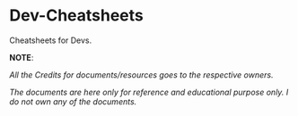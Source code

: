 # Dev-Cheatsheets

Cheatsheets for Devs.

**NOTE**:

_All the Credits for documents/resources goes to the respective owners._

_The documents are here only for reference and educational purpose only. I do not own any of the documents._
